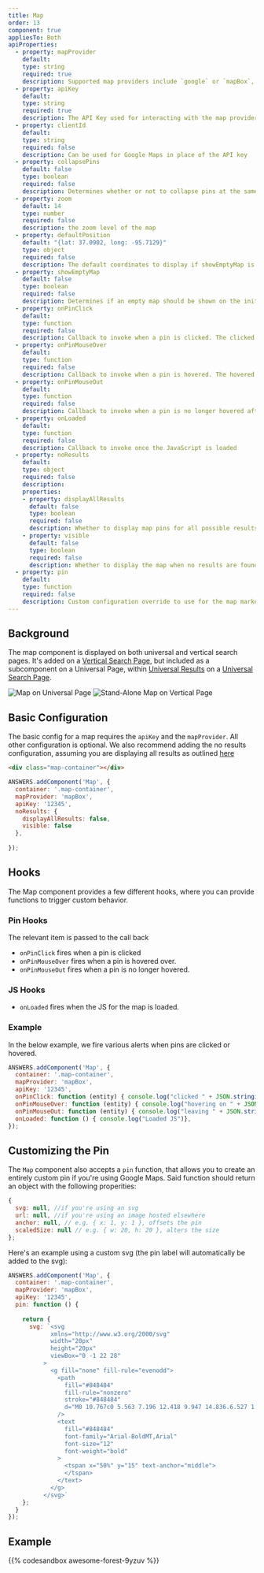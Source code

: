 ```yaml
---
title: Map
order: 13
component: true
appliesTo: Both
apiProperties:
  - property: mapProvider
    default: 
    type: string
    required: true
    description: Supported map providers include `google` or `mapBox`, not case-sensitive
  - property: apiKey
    default: 
    type: string
    required: true
    description: The API Key used for interacting with the map provider, except for Google Maps if provided `clientId`
  - property: clientId
    default: 
    type: string
    required: false
    description: Can be used for Google Maps in place of the API key
  - property: collapsePins
    default: false
    type: boolean
    required: false
    description: Determines whether or not to collapse pins at the same lat/lng
  - property: zoom 
    default: 14
    type: number
    required: false
    description: the zoom level of the map
  - property: defaultPosition
    default: "{lat: 37.0902, long: -95.7129}"
    type: object
    required: false
    description: The default coordinates to display if showEmptyMap is set to true. Takes an object with two properties, `lat` and `lng`.
  - property: showEmptyMap
    default: false
    type: boolean
    required: false
    description: Determines if an empty map should be shown on the initial page load. Also used in no results if specific no results config for the map is not provided.
  - property: onPinClick
    default: 
    type: function
    required: false
    description: Callback to invoke when a pin is clicked. The clicked item(s) are passed to the callback.
  - property: onPinMouseOver
    default: 
    type: function
    required: false
    description: Callback to invoke when a pin is hovered. The hovered item(s) are passed to the callback.
  - property: onPinMouseOut
    default: 
    type: function
    required: false
    description: Callback to invoke when a pin is no longer hovered after being hovered. The clicked item(s) are passed to the callback
  - property: onLoaded
    default: 
    type: function
    required: false
    description: Callback to invoke once the JavaScript is loaded
  - property: noResults
    default: 
    type: object
    required: false
    description: 
    properties:
    - property: displayAllResults
      default: false
      type: boolean
      required: false
      description: Whether to display map pins for all possible results when no results are found.
    - property: visible
      default: false
      type: boolean
      required: false
      description: Whether to display the map when no results are found, taking priority over showEmptyMap. If unset, a map will be visible if showEmptyMap is true OR if displayAllResults is true and alternative results are returned.
  - property: pin
    default: 
    type: function
    required: false
    description: Custom configuration override to use for the map markers. Should return an object. See [here](/components/map#customizing-the-pin) 
---
```



## Background

The map component is displayed on both universal and vertical search pages. It's added on a [Vertical Search Page](../../pages/vertical-search-results-page), but included as a subcomponent on a Universal Page, within [Universal Results](../universal-results) on a [Universal Search Page](../../pages/universal-search-results-page).

![Map on Universal Page](/img/docs/map-universal.png)
![Stand-Alone Map on Vertical Page](/img/docs/map-vertical.png)

## Basic Configuration

The basic config for a map requires the `apiKey` and the `mapProvider`. All other configuration is optional. We also recommend adding the no results configuration, assuming you are displaying all results as outlined [here](../../pages/vertical-no-results)

```html
<div class="map-container"></div>
```

```js
ANSWERS.addComponent('Map', {
  container: '.map-container',
  mapProvider: 'mapBox',
  apiKey: '12345',
  noResults: {
    displayAllResults: false,
    visible: false
  },
  
});
```
## Hooks
The Map component provides a few different hooks, where you can provide functions to trigger custom behavior.

### Pin Hooks
The relevant item is passed to the call back 
- `onPinClick` fires when a pin is clicked
- `onPinMouseOver` fires when a pin is hovered over.
- `onPinMouseOut` fires when a pin is no longer hovered.

### JS Hooks
- `onLoaded` fires when the JS for the map is loaded.

### Example
In the below example, we fire various alerts when pins are clicked or hovered.

```js
ANSWERS.addComponent('Map', {
  container: '.map-container',
  mapProvider: 'mapBox',
  apiKey: '12345',
  onPinClick: function (entity) { console.log("clicked " + JSON.stringify(entity));}
  onPinMouseOver: function (entity) { console.log("hovering on " + JSON.stringify(entity));}
  onPinMouseOut: function (entity) { console.log("leaving " + JSON.stringify(entity));}
  onLoaded: function () { console.log("Loaded JS")},
});
```
 

## Customizing the Pin
The `Map` component also accepts a `pin` function, that allows you to create an entirely custom pin if you're using Google Maps. Said function should return an object with the following properities:
```js
{
  svg: null, //if you're using an svg
  url: null, //if you're using an image hosted elsewhere
  anchor: null, // e.g. { x: 1, y: 1 }, offsets the pin
  scaledSize: null // e.g. { w: 20, h: 20 }, alters the size
};
```

Here's an example using a custom svg (the pin label will automatically be added to the svg):
```js
ANSWERS.addComponent('Map', {
  container: '.map-container',
  mapProvider: 'mapBox',
  apiKey: '12345',
  pin: function () {
    
    return {
      svg: `<svg
            xmlns="http://www.w3.org/2000/svg"
            width="20px"
            height="20px"
            viewBox="0 -1 22 28"
          >
            <g fill="none" fill-rule="evenodd">
              <path
                fill="#848484"
                fill-rule="nonzero"
                stroke="#848484"
                d="M0 10.767c0 5.563 7.196 12.418 9.947 14.836.6.527 1.509.53 2.112.005C14.815 23.212 22 16.423 22 10.767 22 4.82 17.075 0 11 0S0 4.82 0 10.767"
              />
              <text
                fill="#848484"
                font-family="Arial-BoldMT,Arial"
                font-size="12"
                font-weight="bold"
              >
                <tspan x="50%" y="15" text-anchor="middle">
                </tspan>
              </text>
            </g>
          </svg>`
    };
  }
});
```


## Example
{{% codesandbox awesome-forest-9yzuv %}}

